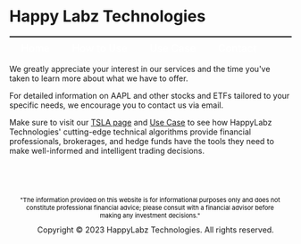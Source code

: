 <style>
nav {
  width: 100%;
  background-color: #0369a1;
  margin: 0;
  padding: 0;
  border-radius: 25px;
  border: 1px solid black;
}

nav ul {
  list-style-type: none;
  margin: 0;
  padding: 0;
}

nav li {
  float: left;
  margin: 0 10px !important;
}

nav a {
  display: block;
  padding: 10px;
  text-decoration: none;
  color: #000000;
  color: #ffffff;
  font-weight: 600;
  font-size: 18px;
}

nav a:hover {
  background-color: #ffffff;
  color: #000000;
}
</style>

<style>
footer {
  margin-top: 10px;
  padding: 10px;
}

footer p {
  color: #000000;
  font-size: 12px;
  margin-bottom: 10px !important;
}

footer ul {
  list-style-type: none;
  margin: 0;
  padding: 0;
  align: center;
}

footer li {
  display: inline-block;
  margin: 0 10px;
  text-align: center;
  width: 100%
}

footer a {
  color: #000000;
  text-decoration: none;
}

footer p {
    font-size: 11px;
    text-align: center;
    margin: 5px;
}
</style>

# Happy Labz Technologies

<div>
<nav class="px-3 markdown-body">
  <ul>
    <li><a href="{% link index.md %}">Home</a></li>
    <li><a href="{% link navPages/how_to_use.md %}">How to Use</a></li>
    <li><a href="{% link usecase/usecase.md %}">Use Case</a></li>
    <li><a href="{% link navPages/contact.md %}">Contact</a></li>
  </ul>
</nav>
</div>

<br>
<br>

<p>
We greatly appreciate your interest in our services and the time you've taken to learn more about what we have to offer. 
</p>
<p>
For detailed information on AAPL and other stocks and ETFs tailored to your specific needs, we encourage you to contact us via email.
</p>
<p>
Make sure to visit our <a href="{% link TSLA.md %}">TSLA page</a> and <a href="{% link usecase/usecase.md %}">Use Case</a> to see how HappyLabz Technologies' cutting-edge technical algorithms provide financial professionals, brokerages, and hedge funds have the tools they need to make well-informed and intelligent trading decisions.
</p>

<br>
<br>

<footer>
    <p>"The information provided on this website is for informational purposes only and does not constitute professional financial advice; please consult with a financial advisor before making any investment decisions."</p>
  <ul>
    <li>Copyright &copy; 2023 HappyLabz Technologies. All rights reserved.</li>
  </ul>
</footer>